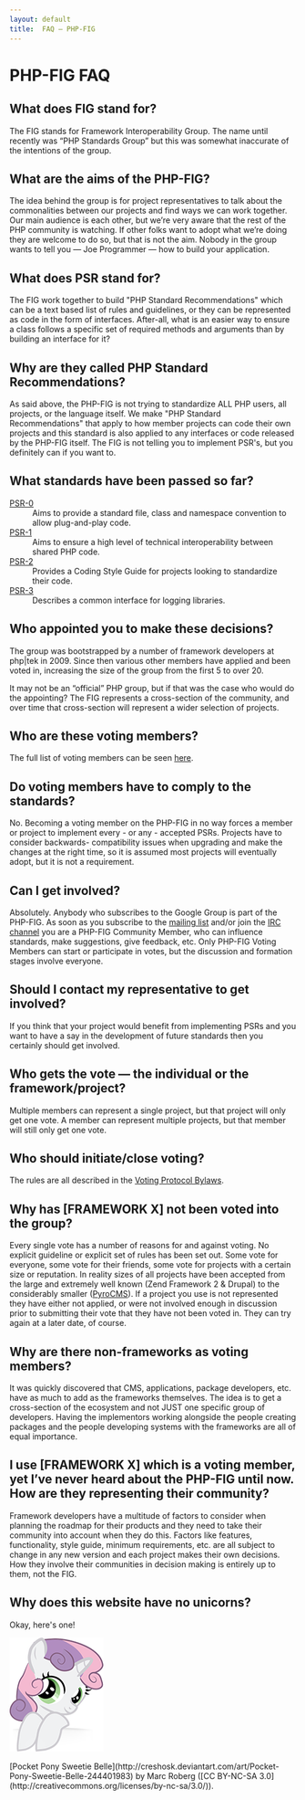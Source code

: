 ```yaml
---
layout: default
title:  FAQ — PHP-FIG
---
```

# PHP-FIG FAQ


## What does FIG stand for?

The FIG stands for Framework Interoperability Group. The name until recently was
“PHP Standards Group” but this was somewhat inaccurate of the intentions of the
group.


## What are the aims of the PHP-FIG?

The idea behind the group is for project representatives to talk about the
commonalities between our projects and find ways we can work together. Our main
audience is each other, but we’re very aware that the rest of the PHP community
is watching. If other folks want to adopt what we’re doing they are welcome to
do so, but that is not the aim. Nobody in the group wants to tell you — Joe
Programmer — how to build your application.


## What does PSR stand for?

The FIG work together to build "PHP Standard Recommendations" which can be a text 
based list of rules and guidelines, or they can be represented as code in the form 
of interfaces. After-all, what is an easier way to ensure a class follows a specific 
set of required methods and arguments than by building an interface for it?


## Why are they called PHP Standard Recommendations? 

As said above, the PHP-FIG is not trying to standardize ALL PHP users, all projects, 
or the language itself. We make "PHP Standard Recommendations" that apply to how 
member projects can code their own projects and this standard is also applied to any 
interfaces or code released by the PHP-FIG itself. The FIG is not telling you to 
implement PSR's, but you definitely can if you want to.


## What standards have been passed so far?

<dl>
	<dt><a target="_blank" href="https://github.com/php-fig/fig-standards/blob/master/accepted/PSR-0.md">PSR-0</a></dt>
	<dd>Aims to provide a standard file, class and namespace convention to allow plug-and-play code.</dd>
	<dt><a target="_blank" href="https://github.com/php-fig/fig-standards/blob/master/accepted/PSR-1-basic-coding-standard.md">PSR-1</a></dt>
	<dd>Aims to ensure a high level of technical interoperability between shared PHP code.</dd>
	<dt><a target="_blank" href="https://github.com/php-fig/fig-standards/blob/master/accepted/PSR-2-coding-style-guide.md">PSR-2</a></dt>
	<dd>Provides a Coding Style Guide for projects looking to standardize their code.</dd>
	<dt><a target="_blank" href="https://github.com/php-fig/fig-standards/blob/master/accepted/PSR-3-logger-interface.md">PSR-3</a></dt>
	<dd>Describes a common interface for logging libraries.</dd>
</dl>


## Who appointed you to make these decisions?

The group was bootstrapped by a number of framework developers at php|tek in 2009.
Since then various other members have applied and been voted in, increasing the size
of the group from the first 5 to over 20.

It may not be an “official” PHP group, but if that was the case who would do the appointing?
The FIG represents a cross-section of the community, and over time that cross-section
will represent a wider selection of projects.

## Who are these voting members?

The full list of voting members can be seen [here](https://github.com/php-fig/fig-standards#voting-members).


## Do voting members have to comply to the standards?

No. Becoming a voting member on the PHP-FIG in no way forces a member or project
to implement every - or any - accepted PSRs. Projects have to consider backwards-
compatibility issues when upgrading and make the changes at the right time, so it
is assumed most projects will eventually adopt, but it is not a requirement.


## Can I get involved?

Absolutely. Anybody who subscribes to the Google Group is part of the PHP-FIG.
As soon as you subscribe to the [mailing list][mailing] and/or join the
[IRC channel][irc] you are a PHP-FIG Community Member, who
can influence standards, make suggestions, give feedback, etc. Only PHP-FIG Voting
Members can start or participate in votes, but the discussion and formation stages
involve everyone.

  [mailing]: http://groups.google.com/group/php-fig/
  [irc]: /irc/


## Should I contact my representative to get involved?

If you think that your project would benefit from implementing PSRs and you want
to have a say in the development of future standards then you certainly should
get involved.


## Who gets the vote — the individual or the framework/project?

Multiple members can represent a single project, but that project will only get
one vote. A member can represent multiple projects, but that member will still
only get one vote.


## Who should initiate/close voting?

The rules are all described in the [Voting Protocol Bylaws][bylaws].

 [bylaws]: https://github.com/php-fig/fig-standards/blob/master/bylaws/001-voting-protocol.md


## Why has [FRAMEWORK X] not been voted into the group?

Every single vote has a number of reasons for and against voting. No explicit
guideline or explicit set of rules has been set out. Some vote for everyone,
some vote for their friends, some vote for projects with a certain size or
reputation. In reality sizes of all projects have been accepted from the large
and extremely well known (Zend Framework 2 & Drupal) to the considerably smaller
([PyroCMS](http://pyrocms.com/)). If a project you use is not represented they
have either not applied, or were not involved enough in discussion prior to
submitting their vote that they have not been voted in. They can try again at a
later date, of course.


## Why are there non-frameworks as voting members?

It was quickly discovered that CMS, applications, package developers, etc. have
as much to add as the frameworks themselves. The idea is to get a cross-section
of the ecosystem and not JUST one specific group of developers. Having the
implementors working alongside the people creating packages and the people
developing systems with the frameworks are all of equal importance.


## I use [FRAMEWORK X] which is a voting member, yet I’ve never heard about the PHP-FIG until now. How are they representing their community?

Framework developers have a multitude of factors to consider when planning the
roadmap for their products and they need to take their community into account
when they do this. Factors like features, functionality, style guide, minimum
requirements, etc. are all subject to change in any new version and each project
makes their own decisions. How they involve their communities in decision making
is entirely up to them, not the FIG.

## Why does this website have no unicorns?

Okay, here's one!

![Unicorn](../images/unicorn.png)

<span class="unicorn-credit">
[Pocket Pony Sweetie Belle](http://creshosk.deviantart.com/art/Pocket-Pony-Sweetie-Belle-244401983)
by Marc Roberg ([CC BY-NC-SA 3.0](http://creativecommons.org/licenses/by-nc-sa/3.0/)).
</span>

